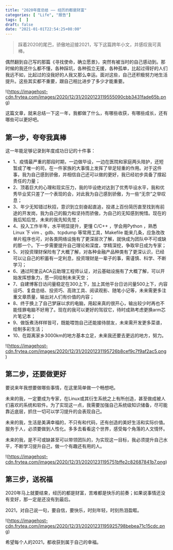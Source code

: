 ```yaml
---
title: "2020年度总结 —— 经历的都是财富"
categories: [ "Life", "报告"]
tags: [  ]
draft: false
date: "2021-01-01T22:54:25+08:00"
---
```



> 踩着2020的尾巴，骄傲地迎接2021，写下这篇跨年小文，并感叹我可真棒。

偶然翻到自己写的那篇《寻找使命，确立愿景》，突然有被当时的自己感动到。那时候的我还什么都不懂，各种踩坑，各种孤立无援，各种孤单，比起过得好的人们我远不如，比起过的没我好的人我又那么幸运。面对这些，自己还积极努力地生活提升。这些其实都不重要，跟自己相比进步了多少才能重要。

!(https://imagehost-cdn.frytea.com/images/2020/12/31/2020123119555090cbb3431fade65b.png)

这篇文章，就来总结一下这一年，我都做了什么，有哪些收获，有哪些成长，还有哪些可以更好吧。

## 第一步，夸夸我真棒

这一年能足够记录到年度成功日记的十件事：

- 1、疫情最严重的那段时期，一边做毕设，一边在医院和家庭两头陪护，还短暂成了唯一的司，在一件家族的大事情上发挥了举足轻重的作用。对于这件事，我为自己感到骄傲，并相信自己还可以做的更好，我已经初步具备了撑起责任的力量；
- 2、顶着巨大的心理和现实压力，我的毕设绝对达到了优秀毕设水平，我和优秀毕业奖只差了一个表现的会，对此我为自己感到骄傲，为一些“无奈”之举叹息；
- 3、年少无知错过秋招，意识到立刻奋起直追，投递上百份简历直至找到有前途的开发岗，我为自己的毅力和坚持而骄傲，为自己的无知感到惋惜。现在的我后知后觉，未来的我先知先觉；
- 4、投入工作半年，水平明显提升，更懂 C/C++ ，学会用Python ，熟悉 Linux 下 vim 、gdb、tcpdump 等常用工具，Makefile 能来几条，应急改改单片程序也可，对各类网络设施有了更深层次了解，就快成为团队中不可或缺的那一个。下一步需要提升自己理论和深度，学精深挖，争取早日成为专家；
- 5、对投资理财保险有了大概了解，对各种金融产品种类有了更深认识，已经可以让自己的积蓄有一定利息，投资理财是一辈子的事，需谨慎、科学、不断学习；
- 6、通过阿里云ACA云助理工程师认证，对云基础设施有了大概了解，可以开始发挥想象力，愿一同绘制未来天空；
- 7、自建博客日访问量稳定在300上下，加上其他平台日访问量500上下，内容设巧、复盘总结、投资巧、高效工具、阅读观影、随笔小记等，未来需更多注重文章质量，输出对人们有价值的内容；
- 8、终于换上了自己梦寐以求的电脑，用起来真的很开心，输出较少时再也不能怪罪电脑不好用了。现在的我可以更好的驾驭它，待时成熟考虑更换arm芯片笔记本；
- 9、做饭煮汤样样皆可，既能喂饱自己还能接待朋友，未来需开发更多菜谱，绘制多彩生活；
- 10、在距离家乡3000km的地方基本立足，未来我还要去更远的地方，努力。

!(https://imagehost-cdn.frytea.com/images/2020/12/31/20201231195726b8cef9c7f9af2ac5.png)

## 第二步，还要做更好

要说来年我想要做哪些事情，在这里简单做一个畅想吧。

未来的我，一定要成为专家，在Linux或其衍生系统之上有所创造，甚至做成被人们喜欢的系统和软件。为了实现这一点，我需要加强自己系统级知识储备，尽可能靠近底层，抓住一切可以学习提升的会表现自己。

未来的我，生活是美满幸福的，不只有和代码，还有创造的美好生活和实际价值。服务于人，必须要做到人性化。多多去看看这个世界，感受每个角落的人文情怀。

未来的我，是不可或缺甚至可以带领团队的，为实现这一目标，我必须提升自己水平，不断学习提升自己，做一个有趣还有用的人。

!(https://imagehost-cdn.frytea.com/images/2020/12/31/20201231195751bffe2c82687841b7.png)

## 第三步，送祝福

2020年马上就要结束，经历的都是财富，苦难都是快乐的前奏；如果说事情还没有变好，那一定是还没有到最后。

2021，对自己说一句，要自信，要快乐，时刻年轻，时刻热泪盈眶。

!(https://imagehost-cdn.frytea.com/images/2020/12/31/20201231195925798bebea71c15cdc.png)

希望每个人的2021，都收获到属于自己的幸福。
